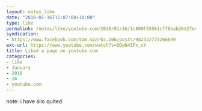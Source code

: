 ```yaml
---
layout: notes_like
date: "2018-01-16T15:07:00+10:00"
type: like
permalink: /notes/like/youtube.com/2018/01/16/1c880f35561cf78bab26d27ee3fc10ac4577b125.html
syndication:
- https://www.facebook.com/tom.sparks.106/posts/982322775266699
ext-url: https://www.youtube.com/watch?v=QDwN41Px_sY
title: Liked a page on youtube.com
categories:
- like
- January
- 2018
- 16
- youtube.com
---
```

note: i have silo quited
